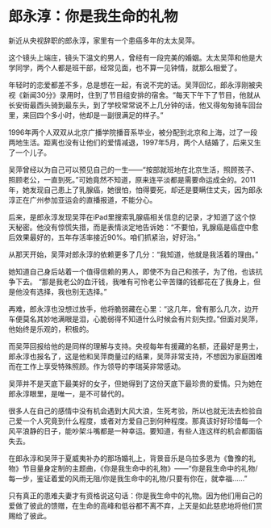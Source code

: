 # 郎永淳：你是我生命的礼物

新近从央视辞职的郎永淳，家里有一个患癌多年的太太吴萍。 

这个镜头上端庄，镜头下温文的男人，曾经有一段完美的婚姻。太太吴萍和他是大学同学，两个人都是班干部，经常见面，也不算一见钟情，就那么相爱了。 

年轻时的恋爱都差不多，总是想在一起，有说不完的话。吴萍回忆，郎永淳刚被央视《新闻30分》录用时，住到了节目组安排的宿舍。“每天下午下了节目，他就从长安街最西头骑到最东头，到了学校常常说不上几分钟的话，他又得匆匆骑车回台里，来回四个多小时，他却是一副很满足的样子。” 

1996年两个人双双从北京广播学院播音系毕业，被分配到北京和上海，过了一段两地生活。距离也没有让他们的爱情减退，1997年5月，两个人结婚了，后来又生了一个儿子。 

吴萍曾经以为自己可以预见自己的一生——“按部就班地在北京生活，照顾孩子、照顾老公，一直到死。”可她竟然不知道，原来连平淡都是需要命运成全的。2011年，她发现自己患上了乳腺癌，她很怕，怕得要死，却还是要瞒住丈夫，因为郎永淳正在广州参加亚运会的直播报道，不能分心。 

后来，是郎永淳发现吴萍在iPad里搜索乳腺癌相关信息的记录，才知道了这个惊天秘密。他没有惊慌失措，而是表情淡定地告诉她：“不要怕，乳腺癌是癌症中愈后效果最好的，五年存活率接近90%。咱们抓紧治，好好治。” 

从那天开始，吴萍对郎永淳的依赖更多了几分：“我知道，他就是我活着的理由。” 

她知道自己身后站着一个值得信赖的男人，即使不为自己和孩子，为了他，也该抗争下去。 “那是我老公的血汗钱，我唯有可怜老公辛苦赚的钱都花在了我身上，但是他没有选择，我也别无选择。” 

再难，郎永淳也没想过放手，他将脆弱藏在心里：“这几年，曾有那么几次，边开车便莫名其妙地满眼是泪，心脆弱得不知道什么时候会有片刻失控。”但面对吴萍，他始终是乐观的，积极的。 

而吴萍回报给他的是同样的理解与支持。央视每年有援藏的名额，还最好是男士，郎永淳也报名了，这是他和吴萍商量过的结果，吴萍非常支持，不想因为家庭困难而在工作上享受特殊照顾。作为领导的李瑞英非常感动。 

吴萍并不是天底下最美好的女子，但她得到了这份天底下最珍贵的爱情。只为她在郎永淳眼里，是唯一，是不可替代的。 

很多人在自己的感情中没有机会遇到大风大浪，生死考验，所以也就无法去检验自己爱一个人究竟到什么程度，或者对方爱自己到何种程度。那真该好好珍惜每一个风平浪静的日子，能吵架斗嘴都是一种幸运。要知道，有些人连这样的机会都面临失去。 

在郎永淳和吴萍于夏威夷补办的那场婚礼上，背景音乐是乌拉多恩为《鲁豫的礼物》节目量身定制的主题曲，《你是我生命中的礼物》——“你是我生命中的礼物/每一步，鉴证着爱的风雨无阻/你是我生命中的礼物/只要有你在，就幸福……” 

只有真正的患难夫妻才有资格说这句话：你是我生命中的礼物。因为他们用自己的爱做了彼此的馈赠，在生命的高峰和低谷都不离不弃，上天是如此慈悲地将他们赏赐给了彼此。